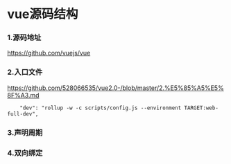 # vue源码结构 #

### 1.源码地址 ###
https://github.com/vuejs/vue

### 2.入口文件 ###
<https://github.com/528066535/vue2.0-/blob/master/2.%E5%85%A5%E5%8F%A3.md>
```
	"dev": "rollup -w -c scripts/config.js --environment TARGET:web-full-dev",
```

### 3.声明周期 ###

### 4.双向绑定 ###
